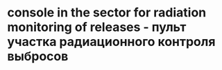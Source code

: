 # console in the sector for radiation monitoring of releases - пульт участка радиационного контроля выбросов
